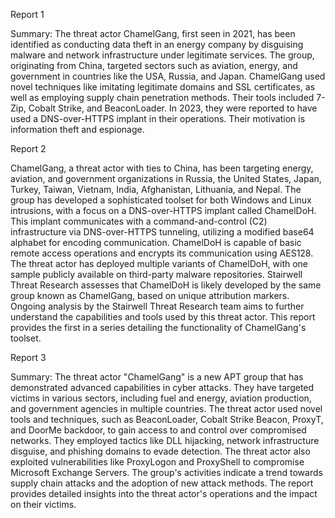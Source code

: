
Report 1

Summary:
The threat actor ChamelGang, first seen in 2021, has been identified as conducting data theft in an energy company by disguising malware and network infrastructure under legitimate services. The group, originating from China, targeted sectors such as aviation, energy, and government in countries like the USA, Russia, and Japan. ChamelGang used novel techniques like imitating legitimate domains and SSL certificates, as well as employing supply chain penetration methods. Their tools included 7-Zip, Cobalt Strike, and BeaconLoader. In 2023, they were reported to have used a DNS-over-HTTPS implant in their operations. Their motivation is information theft and espionage.





Report 2

ChamelGang, a threat actor with ties to China, has been targeting energy, aviation, and government organizations in Russia, the United States, Japan, Turkey, Taiwan, Vietnam, India, Afghanistan, Lithuania, and Nepal. The group has developed a sophisticated toolset for both Windows and Linux intrusions, with a focus on a DNS-over-HTTPS implant called ChamelDoH. This implant communicates with a command-and-control (C2) infrastructure via DNS-over-HTTPS tunneling, utilizing a modified base64 alphabet for encoding communication. ChamelDoH is capable of basic remote access operations and encrypts its communication using AES128. The threat actor has deployed multiple variants of ChamelDoH, with one sample publicly available on third-party malware repositories. Stairwell Threat Research assesses that ChamelDoH is likely developed by the same group known as ChamelGang, based on unique attribution markers. Ongoing analysis by the Stairwell Threat Research team aims to further understand the capabilities and tools used by this threat actor. This report provides the first in a series detailing the functionality of ChamelGang's toolset.





Report 3

Summary:
The threat actor "ChamelGang" is a new APT group that has demonstrated advanced capabilities in cyber attacks. They have targeted victims in various sectors, including fuel and energy, aviation production, and government agencies in multiple countries. The threat actor used novel tools and techniques, such as BeaconLoader, Cobalt Strike Beacon, ProxyT, and DoorMe backdoor, to gain access to and control over compromised networks. They employed tactics like DLL hijacking, network infrastructure disguise, and phishing domains to evade detection. The threat actor also exploited vulnerabilities like ProxyLogon and ProxyShell to compromise Microsoft Exchange Servers. The group's activities indicate a trend towards supply chain attacks and the adoption of new attack methods. The report provides detailed insights into the threat actor's operations and the impact on their victims.


